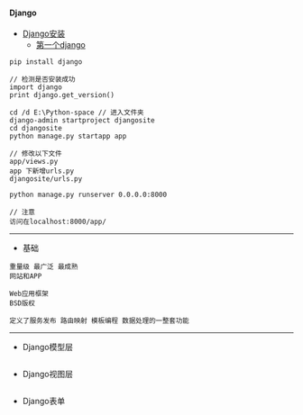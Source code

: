 #### **Django**
* [Django安装](https://www.djangoproject.com/download/)
	* [第一个django](https://docs.djangoproject.com/en/1.10/intro/tutorial01/)
~~~
pip install django

// 检测是否安装成功
import django
print django.get_version()

cd /d E:\Python-space // 进入文件夹
django-admin startproject djangosite
cd djangosite
python manage.py startapp app

// 修改以下文件
app/views.py
app 下新增urls.py
djangosite/urls.py

python manage.py runserver 0.0.0.0:8000

// 注意
访问在localhost:8000/app/
~~~

* * * * *

* 基础
~~~
重量级 最广泛 最成熟
网站和APP

Web应用框架
BSD版权

定义了服务发布 路由映射 模板编程 数据处理的一整套功能
~~~

* * * * *

* Django模型层
~~~

~~~

* Django视图层
~~~

~~~

* Django表单
~~~

~~~

